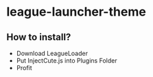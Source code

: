 # league-launcher-theme

## How to install?

- Download LeagueLoader
- Put InjectCute.js into Plugins Folder
- Profit
